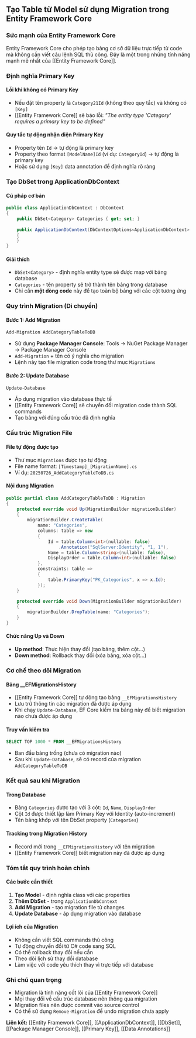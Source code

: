 ## Tạo Table từ Model sử dụng Migration trong Entity Framework Core

### Sức mạnh của Entity Framework Core

Entity Framework Core cho phép tạo bảng cơ sở dữ liệu trực tiếp từ code mà không cần viết câu lệnh SQL thủ công. Đây là một trong những tính năng mạnh mẽ nhất của [[Entity Framework Core]].

### Định nghĩa Primary Key

#### Lỗi khi không có Primary Key

- Nếu đặt tên property là `Category21Id` (không theo quy tắc) và không có `[Key]`
- [[Entity Framework Core]] sẽ báo lỗi: *"The entity type 'Category' requires a primary key to be defined"*


#### Quy tắc tự động nhận diện Primary Key

- Property tên `Id` → tự động là primary key
- Property theo format `[ModelName]Id` (ví dụ: `CategoryId`) → tự động là primary key
- Hoặc sử dụng `[Key]` data annotation để định nghĩa rõ ràng


### Tạo DbSet trong ApplicationDbContext

#### Cú pháp cơ bản

```csharp
public class ApplicationDbContext : DbContext
{
    public DbSet<Category> Categories { get; set; }
    
    public ApplicationDbContext(DbContextOptions<ApplicationDbContext> options) : base(options)
    {
    }
}
```


#### Giải thích

- `DbSet<Category>` - định nghĩa entity type sẽ được map với bảng database
- `Categories` - tên property sẽ trở thành tên bảng trong database
- Chỉ cần **một dòng code** này để tạo toàn bộ bảng với các cột tương ứng


### Quy trình Migration (Di chuyển)

#### Bước 1: Add Migration

```bash
Add-Migration AddCategoryTableToDB
```

- Sử dụng **Package Manager Console**: Tools → NuGet Package Manager → Package Manager Console
- `Add-Migration` + tên có ý nghĩa cho migration
- Lệnh này tạo file migration code trong thư mục `Migrations`


#### Bước 2: Update Database

```bash
Update-Database
```

- Áp dụng migration vào database thực tế
- [[Entity Framework Core]] sẽ chuyển đổi migration code thành SQL commands
- Tạo bảng với đúng cấu trúc đã định nghĩa


### Cấu trúc Migration File

#### File tự động được tạo

- Thư mục `Migrations` được tạo tự động
- File name format: `[Timestamp]_[MigrationName].cs`
- Ví dụ: `20250726_AddCategoryTableToDB.cs`


#### Nội dung Migration

```csharp
public partial class AddCategoryTableToDB : Migration
{
    protected override void Up(MigrationBuilder migrationBuilder)
    {
        migrationBuilder.CreateTable(
            name: "Categories",
            columns: table => new
            {
                Id = table.Column<int>(nullable: false)
                    .Annotation("SqlServer:Identity", "1, 1"),
                Name = table.Column<string>(nullable: false),
                DisplayOrder = table.Column<int>(nullable: false)
            },
            constraints: table =>
            {
                table.PrimaryKey("PK_Categories", x => x.Id);
            });
    }

    protected override void Down(MigrationBuilder migrationBuilder)
    {
        migrationBuilder.DropTable(name: "Categories");
    }
}
```


#### Chức năng Up và Down

- **Up method**: Thực hiện thay đổi (tạo bảng, thêm cột...)
- **Down method**: Rollback thay đổi (xóa bảng, xóa cột...)


### Cơ chế theo dõi Migration

#### Bảng __EFMigrationsHistory

- [[Entity Framework Core]] tự động tạo bảng `__EFMigrationsHistory`
- Lưu trữ thông tin các migration đã được áp dụng
- Khi chạy `Update-Database`, EF Core kiểm tra bảng này để biết migration nào chưa được áp dụng


#### Truy vấn kiểm tra

```sql
SELECT TOP 1000 * FROM __EFMigrationsHistory
```

- Ban đầu bảng trống (chưa có migration nào)
- Sau khi `Update-Database`, sẽ có record của migration `AddCategoryTableToDB`


### Kết quả sau khi Migration

#### Trong Database

- Bảng `Categories` được tạo với 3 cột: `Id`, `Name`, `DisplayOrder`
- Cột `Id` được thiết lập làm Primary Key với Identity (auto-increment)
- Tên bảng khớp với tên DbSet property (`Categories`)


#### Tracking trong Migration History

- Record mới trong `__EFMigrationsHistory` với tên migration
- [[Entity Framework Core]] biết migration này đã được áp dụng


### Tóm tắt quy trình hoàn chỉnh

#### Các bước cần thiết

1. **Tạo Model** - định nghĩa class với các properties
2. **Thêm DbSet** - trong `ApplicationDbContext`
3. **Add Migration** - tạo migration file từ changes
4. **Update Database** - áp dụng migration vào database

#### Lợi ích của Migration

- Không cần viết SQL commands thủ công
- Tự động chuyển đổi từ C\# code sang SQL
- Có thể rollback thay đổi nếu cần
- Theo dõi lịch sử thay đổi database
- Làm việc với code yêu thích thay vì trực tiếp với database


### Ghi chú quan trọng

- Migration là tính năng cốt lõi của [[Entity Framework Core]]
- Mọi thay đổi về cấu trúc database nên thông qua migration
- Migration files nên được commit vào source control
- Có thể sử dụng `Remove-Migration` để undo migration chưa apply

**Liên kết:** [[Entity Framework Core]], [[ApplicationDbContext]], [[DbSet]], [[Package Manager Console]], [[Primary Key]], [[Data Annotations]]

